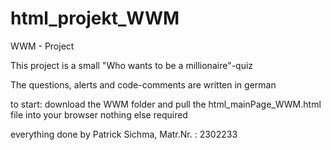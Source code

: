 # html_projekt_WWM
WWM - Project

This project is a small "Who wants to be a millionaire"-quiz

The questions, alerts and code-comments are written in german

to start: download the WWM folder and pull the html_mainPage_WWM.html file into your browser
nothing else required

everything done by Patrick Sichma, Matr.Nr. : 2302233
